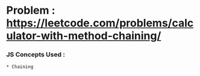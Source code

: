 # Problem : https://leetcode.com/problems/calculator-with-method-chaining/

### JS Concepts Used :

    * Chaining
